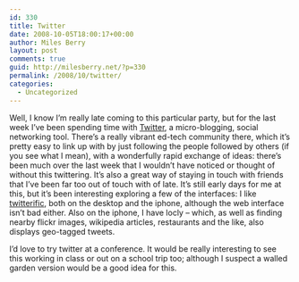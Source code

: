 ```yaml
---
id: 330
title: Twitter
date: 2008-10-05T18:00:17+00:00
author: Miles Berry
layout: post 
comments: true
guid: http://milesberry.net/?p=330
permalink: /2008/10/twitter/
categories:
  - Uncategorized
---
```

Well, I know I&#8217;m really late coming to this particular party, but for the last week I&#8217;ve been spending time with [Twitter](http://twitter.com/mberry "Twitter"), a micro-blogging, social networking tool. There&#8217;s a really vibrant ed-tech community there, which it&#8217;s pretty easy to link up with by just following the people followed by others (if you see what I mean), with a wonderfully rapid exchange of ideas: there&#8217;s been much over the last week that I wouldn&#8217;t have noticed or thought of without this twittering. It&#8217;s also a great way of staying in touch with friends that I&#8217;ve been far too out of touch with of late. It&#8217;s still early days for me at this, but it&#8217;s been interesting exploring a few of the interfaces: I like [twitterific](http://iconfactory.com/software/twitterrific "twitterific"), both on the desktop and the iphone, although the web interface isn&#8217;t bad either. Also on the iphone, I have locly &#8211; which, as well as finding nearby flickr images, wikipedia articles, restaurants and the like, also displays geo-tagged tweets.

I&#8217;d love to try twitter at a conference. It would be really interesting to see this working in class or out on a school trip too; although I suspect a walled garden version would be a good idea for this.